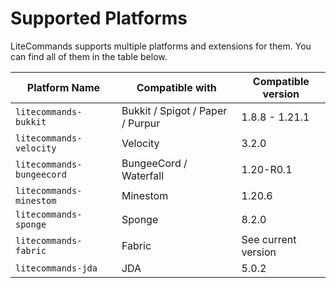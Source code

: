 # Supported Platforms

LiteCommands supports multiple platforms and extensions for them. You can find all of them in the table below.

| Platform Name             | Compatible with                  | Compatible version  |
| ------------------------- | -------------------------------- | ------------------- |
| `litecommands-bukkit`     | Bukkit / Spigot / Paper / Purpur | 1.8.8 - 1.21.1      |
| `litecommands-velocity`   | Velocity                         | 3.2.0               |
| `litecommands-bungeecord` | BungeeCord / Waterfall           | 1.20-R0.1           |
| `litecommands-minestom`   | Minestom                         | 1.20.6              |
| `litecommands-sponge`     | Sponge                           | 8.2.0               |
| `litecommands-fabric`     | Fabric                           | See current version |
| `litecommands-jda`        | JDA                              | 5.0.2               |
